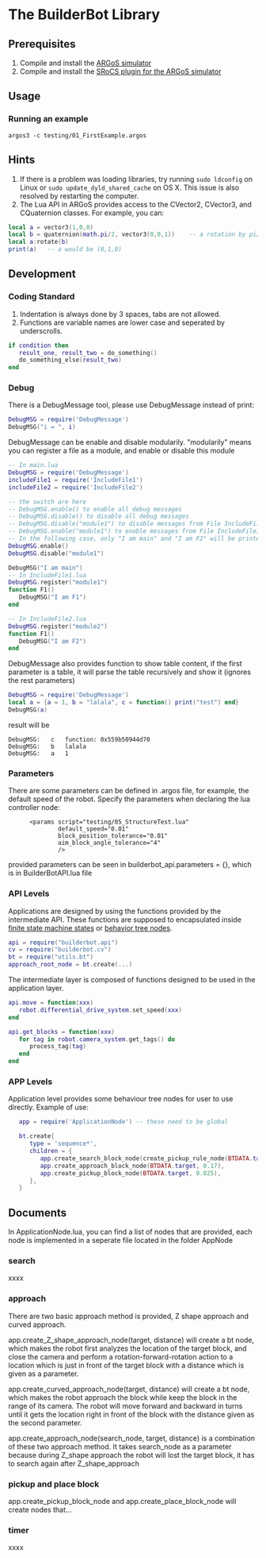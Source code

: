 # The BuilderBot Library
## Prerequisites 
1. Compile and install the [ARGoS simulator](https://github.com/ilpincy/argos3)
2. Compile and install the [SRoCS plugin for the ARGoS simulator](https://github.com/allsey87/argos3-srocs)

## Usage
### Running an example
`argos3 -c testing/01_FirstExample.argos`

## Hints
1. If there is a problem was loading libraries, try running `sudo ldconfig` on Linux or `sudo update_dyld_shared_cache` on OS X. This issue is also resolved by restarting the computer.
2. The Lua API in ARGoS provides access to the CVector2, CVector3, and CQuaternion classes. For example, you can:
```lua
local a = vector3(1,0,0)
local b = quaternion(math.pi/2, vector3(0,0,1))    -- a rotation by pi/2 around z axis
local a:rotate(b)
print(a)   -- a would be (0,1,0)
```

## Development
### Coding Standard
1. Indentation is always done by 3 spaces, tabs are not allowed.
2. Functions are variable names are lower case and seperated by underscrolls. 

```lua
if condition then
   result_one, result_two = do_something()
   do_something_else(result_two)
end
```

### Debug
There is a DebugMessage tool, please use DebugMessage instead of print:
```lua
DebugMSG = require('DebugMessage')
DebugMSG("i = ", i)
```
DebugMessage can be enable and disable modularily. "modularily" means you can register a file as a module, and enable or disable this module

```lua
-- In main.lua
DebugMSG = require('DebugMessage')
includeFile1 = require('IncludeFile1')
includeFile2 = require('IncludeFile2')

-- the switch are here
-- DebugMSG.enable() to enable all debug messages
-- DebugMSG.disable() to disable all debug messages
-- DebugMSG.disable("module1") to disable messages from File IncludeFile1.lua
-- DebugMSG.enable("module1") to enable messages from File IncludeFile1.lua
-- In the following case, only "I am main" and "I am F2" will be printed
DebugMSG.enable()
DebugMSG.disable("module1")

DebugMSG("I am main")
-- In IncludeFile1.lua
DebugMSG.register("module1")
function F1()
   DebugMSG("I am F1")
end

-- In IncludeFile2.lua
DebugMSG.register("module2")
function F1()
   DebugMSG("I am F2")
end
```

DebugMessage also provides function to show table content, if the first parameter is a table, it will parse the table recursively and show it (ignores the rest parameters)
```lua
DebugMSG = require('DebugMessage')
local a = {a = 1, b = "lalala", c = function() print("test") end}
DebugMSG(a)
```
result will be
```
DebugMSG:	c	function: 0x559b50944d70
DebugMSG:	b	lalala
DebugMSG:	a	1
```

### Parameters
There are some parameters can be defined in .argos file, for example, the default speed of the robot. Specify the parameters when declaring the lua controller node:

```
      <params script="testing/05_StructureTest.lua"
              default_speed="0.01" 
              block_position_tolerance="0.01"
              aim_block_angle_tolerance="4"
              />
```

provided parameters can be seen in builderbot\_api.parameters = {}, which is in BuilderBotAPI.lua file


### API Levels
Applications are designed by using the functions provided by the intermediate API. These functions are supposed to encapsulated inside [finite state machine states](https://github.com/allsey87/luafsm) or [behavior tree nodes](https://github.com/allsey87/luabt).
```lua
api = require("builderbot.api")
cv = require("builderbot.cv")
bt = require("utils.bt")
approach_root_node = bt.create(...)
```
The intermediate layer is composed of functions designed to be used in the application layer.
```lua
api.move = function(xxx)
   robot.differential_drive_system.set_speed(xxx)
end

api.get_blocks = function(xxx)
   for tag in robot.camera_system.get_tags() do
      process_tag(tag)
   end
end
```

### APP Levels
Application level provides some behaviour tree nodes for user to use directly.
Example of use:
```lua
   app = require('ApplicationNode') -- these need to be global

   bt.create{
      type = 'sequence*',
      children = {
         app.create_search_block_node(create_pickup_rule_node(BTDATA.target)),
         app.create_approach_block_node(BTDATA.target, 0.17),
         app.create_pickup_block_node(BTDATA.target, 0.025),
      },
   }
```

## Documents
In ApplicationNode.lua, you can find a list of nodes that are provided, each node is implemented in a seperate file located in the folder AppNode

### search
xxxx

### approach
There are two basic approach method is provided, Z shape approach and curved approach.

app.create\_Z\_shape\_approach\_node(target, distance) will create a bt node, which makes the robot first analyzes the location of the target block, and close the camera and perform a rotation-forward-rotation action to a location which is just in front of the target block with a distance which is given as a parameter.

app.create\_curved\_approach\_node(target, distance) will create a bt node, which makes the robot approach the block while keep the block in the range of its camera. The robot will move forward and backward in turns until it gets the location right in front of the block with the distance given as the second parameter.

app.create\_approach\_node(search\_node, target, distance) is a combination of these two approach method. It takes search\_node as a parameter because during Z\_shape approach the robot will lost the target block, it has to search again after Z\_shape\_approach

### pickup and place block
app.create\_pickup\_block\_node and app.create\_place\_block\_node will create nodes that...

### timer
xxxx
